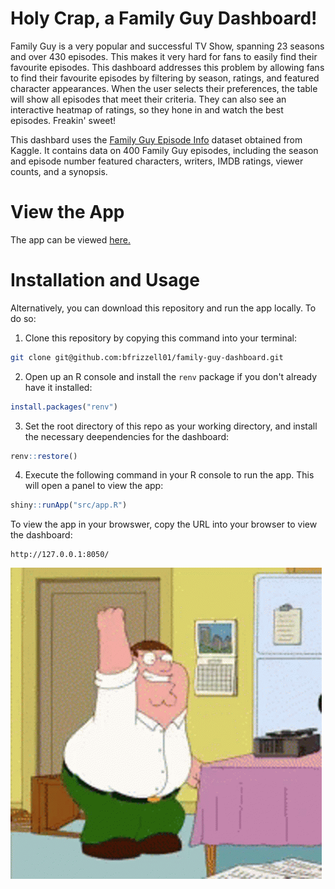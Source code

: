 # Holy Crap, a Family Guy Dashboard!

Family Guy is a very popular and successful TV Show, spanning 23 seasons and
over 430 episodes. This makes it very hard for fans to easily find their favourite 
episodes. This dashboard addresses this problem by allowing fans to find their
favourite episodes by filtering by season, ratings, and featured character
appearances. When the user selects their preferences, the table will show all
episodes that meet their criteria. They can also see an interactive heatmap of
ratings, so they hone in and watch the best episodes. Freakin' sweet!

This dashbard uses the [Family Guy Episode Info](https://www.kaggle.com/datasets/zeesolver/family) 
dataset obtained from Kaggle. It contains data on 400 Family Guy episodes,
including the season and episode number featured characters, writers, IMDB ratings,
viewer counts, and a synopsis.

# View the App

The app can be viewed [here.](https://connect.posit.cloud/bfrizzell01/content/019596dd-edc3-c272-7263-8a2388c1466f)

# Installation and Usage

Alternatively, you can download this repository and run the app locally. To do so:

1. Clone this repository by copying this command into your terminal:

```bash
git clone git@github.com:bfrizzell01/family-guy-dashboard.git
```

2. Open up an R console and install the `renv` package if you don't already have it installed:

```r
install.packages("renv")
```

3. Set the root directory of this repo as your working directory, and install the necessary deependencies for the dashboard:

```r
renv::restore()
```

4. Execute the following command in your R console to run the app. This will open a panel to view the app:

```r
shiny::runApp("src/app.R")
```

To view the app in your browswer, copy the URL into your browser to view the dashboard:

```
http://127.0.0.1:8050/
```

![](img/family-guy-happy-dance.gif)
